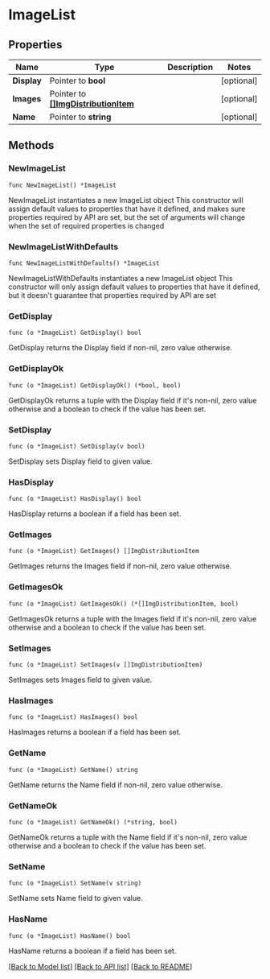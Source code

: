 # ImageList

## Properties

Name | Type | Description | Notes
------------ | ------------- | ------------- | -------------
**Display** | Pointer to **bool** |  | [optional] 
**Images** | Pointer to [**[]ImgDistributionItem**](ImgDistributionItem.md) |  | [optional] 
**Name** | Pointer to **string** |  | [optional] 

## Methods

### NewImageList

`func NewImageList() *ImageList`

NewImageList instantiates a new ImageList object
This constructor will assign default values to properties that have it defined,
and makes sure properties required by API are set, but the set of arguments
will change when the set of required properties is changed

### NewImageListWithDefaults

`func NewImageListWithDefaults() *ImageList`

NewImageListWithDefaults instantiates a new ImageList object
This constructor will only assign default values to properties that have it defined,
but it doesn't guarantee that properties required by API are set

### GetDisplay

`func (o *ImageList) GetDisplay() bool`

GetDisplay returns the Display field if non-nil, zero value otherwise.

### GetDisplayOk

`func (o *ImageList) GetDisplayOk() (*bool, bool)`

GetDisplayOk returns a tuple with the Display field if it's non-nil, zero value otherwise
and a boolean to check if the value has been set.

### SetDisplay

`func (o *ImageList) SetDisplay(v bool)`

SetDisplay sets Display field to given value.

### HasDisplay

`func (o *ImageList) HasDisplay() bool`

HasDisplay returns a boolean if a field has been set.

### GetImages

`func (o *ImageList) GetImages() []ImgDistributionItem`

GetImages returns the Images field if non-nil, zero value otherwise.

### GetImagesOk

`func (o *ImageList) GetImagesOk() (*[]ImgDistributionItem, bool)`

GetImagesOk returns a tuple with the Images field if it's non-nil, zero value otherwise
and a boolean to check if the value has been set.

### SetImages

`func (o *ImageList) SetImages(v []ImgDistributionItem)`

SetImages sets Images field to given value.

### HasImages

`func (o *ImageList) HasImages() bool`

HasImages returns a boolean if a field has been set.

### GetName

`func (o *ImageList) GetName() string`

GetName returns the Name field if non-nil, zero value otherwise.

### GetNameOk

`func (o *ImageList) GetNameOk() (*string, bool)`

GetNameOk returns a tuple with the Name field if it's non-nil, zero value otherwise
and a boolean to check if the value has been set.

### SetName

`func (o *ImageList) SetName(v string)`

SetName sets Name field to given value.

### HasName

`func (o *ImageList) HasName() bool`

HasName returns a boolean if a field has been set.


[[Back to Model list]](../README.md#documentation-for-models) [[Back to API list]](../README.md#documentation-for-api-endpoints) [[Back to README]](../README.md)


